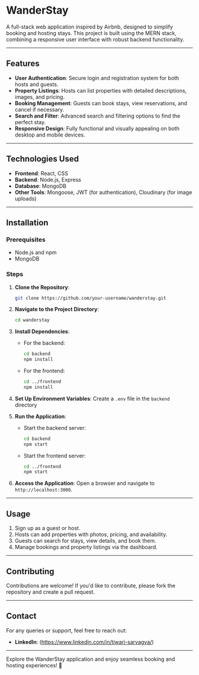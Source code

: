 # WanderStay

A full-stack web application inspired by Airbnb, designed to simplify booking and hosting stays. This project is built using the MERN stack, combining a responsive user interface with robust backend functionality.

---

## Features
- **User Authentication**: Secure login and registration system for both hosts and guests.
- **Property Listings**: Hosts can list properties with detailed descriptions, images, and pricing.
- **Booking Management**: Guests can book stays, view reservations, and cancel if necessary.
- **Search and Filter**: Advanced search and filtering options to find the perfect stay.
- **Responsive Design**: Fully functional and visually appealing on both desktop and mobile devices.

---

## Technologies Used
- **Frontend**: React, CSS
- **Backend**: Node.js, Express
- **Database**: MongoDB
- **Other Tools**: Mongoose, JWT (for authentication), Cloudinary (for image uploads)

---

## Installation

### Prerequisites
- Node.js and npm
- MongoDB

### Steps
1. **Clone the Repository**:
   ```bash
   git clone https://github.com/your-username/wanderstay.git
   ```

2. **Navigate to the Project Directory**:
   ```bash
   cd wanderstay
   ```

3. **Install Dependencies**:
   - For the backend:
     ```bash
     cd backend
     npm install
     ```
   - For the frontend:
     ```bash
     cd ../frontend
     npm install
     ```

4. **Set Up Environment Variables**:
   Create a `.env` file in the `backend` directory 

5. **Run the Application**:
   - Start the backend server:
     ```bash
     cd backend
     npm start
     ```
   - Start the frontend server:
     ```bash
     cd ../frontend
     npm start
     ```

6. **Access the Application**:
   Open a browser and navigate to `http://localhost:3000`.

---

## Usage
1. Sign up as a guest or host.
2. Hosts can add properties with photos, pricing, and availability.
3. Guests can search for stays, view details, and book them.
4. Manage bookings and property listings via the dashboard.

---

## Contributing
Contributions are welcome! If you'd like to contribute, please fork the repository and create a pull request.

---


## Contact
For any queries or support, feel free to reach out:

- **LinkedIn**: (https://www.linkedin.com/in/tiwari-sarvagya/)

---

Explore the WanderStay application and enjoy seamless booking and hosting experiences! 🚀

